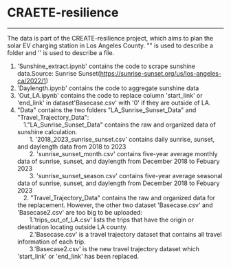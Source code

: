 # CRAETE-resilience
------------------
The data is part of the CREATE-resilience project, which aims to plan the solar EV charging station in Los Angeles County.
"" is used to describe a folder and '' is used to describe a file.
1. 'Sunshine_extract.ipynb' contains the code to scrape sunshine data.Source: Sunrise Sunset(https://sunrise-sunset.org/us/los-angeles-ca/2022/1)
2. 'Daylength.ipynb' contains the code to aggregate sunshine data
3. 'Out_LA.ipynb' contains the code to replace column 'start_link' or 'end_link' in dataset'Basecase.csv' with '0' if they are outside of LA.
4. "Data" contains the two folders "LA_Sunrise_Sunset_Data" and "Travel_Trajectory_Data":     
	&emsp;1."LA_Sunrise_Sunset_Data" contains the raw and organized data of sunshine calculation.<br />
		&emsp;&emsp;1. '2018_2023_sunrise_sunset.csv' contains daily sunrise, sunset, and daylength data from 2018 to 2023<br />
  		&emsp;&emsp;2. 'sunrise_sunset_month.csv' contains five-year average monthly data of sunrise, sunset, and daylength from December 2018 to Febuary 2023 <br />
   		&emsp;&emsp;3. 'sunrise_sunset_season.csv' contains five-year average seasonal data of sunrise, sunset, and daylength from December 2018 to Febuary 2023<br />
        &emsp;2. "Travel_Trajectory_Data" contains the raw and organized data for the replacement. However, the other two dataset 'Basecase.csv' and 'Basecase2.csv' are too big to be uploaded:<br />
		&emsp;&emsp;1.'trips_out_of_LA.csv' lists the trips that have the origin or destination locating outside LA county.<br />
		&emsp;&emsp;2.'Basecase.csv' is a travel trajectory dataset that contains all travel information of each trip.<br />
		&emsp;&emsp;3.'Basecase2.csv' is the new travel trajectory dataset which 'start_link' or 'end_link' has been replaced. <br />
